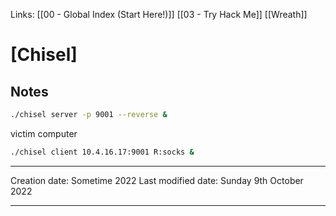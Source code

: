 Links: [[00 - Global Index (Start Here!)]] [[03 - Try Hack Me]] [[Wreath]]

# [Chisel]
## Notes

```bash
./chisel server -p 9001 --reverse &
```
victim computer
```bash
./chisel client 10.4.16.17:9001 R:socks &
```




---
Creation date: Sometime 2022
Last modified date: Sunday 9th October 2022
***
